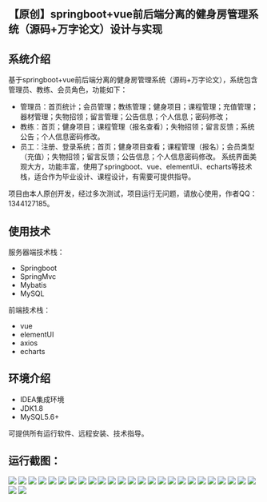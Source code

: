 ## 【原创】springboot+vue前后端分离的健身房管理系统（源码+万字论文）设计与实现

## 系统介绍

基于springboot+vue前后端分离的健身房管理系统（源码+万字论文），系统包含管理员、教练、会员角色，功能如下：
- 管理员：首页统计；会员管理；教练管理；健身项目；课程管理；充值管理；器材管理；失物招领；留言管理；公告信息；个人信息；密码修改；
- 教练：首页；健身项目；课程管理（报名查看）；失物招领；留言反馈；系统公告；个人信息密码修改。
- 员工：注册、登录系统；首页；健身项目查看；课程管理（报名）；会员类型（充值）；失物招领；留言反馈；公告信息；个人信息密码修改。
系统界面美观大方，功能丰富，使用了springboot、vue、elementUi、echarts等技术栈，适合作为毕业设计、课程设计，有需要可提供指导。

项目由本人原创开发，经过多次测试，项目运行无问题，请放心使用，作者QQ：1344127185。

## 使用技术

服务器端技术栈：

- Springboot
- SpringMvc
- Mybatis
- MySQL

前端技术栈：

- vue
- elementUI
- axios
- echarts

## 环境介绍

- IDEA集成环境
- JDK1.8
- MySQL5.6+

可提供所有运行软件、远程安装、技术指导。

## 运行截图：
![](https://github.com/itcoderyhl/fitness-server/blob/main/images/1.png)
![](https://github.com/itcoderyhl/fitness-server/blob/main/images/2.png)
![](https://github.com/itcoderyhl/fitness-server/blob/main/images/3.png)
![](https://github.com/itcoderyhl/fitness-server/blob/main/images/4.png)
![](https://github.com/itcoderyhl/fitness-server/blob/main/images/5.png)
![](https://github.com/itcoderyhl/fitness-server/blob/main/images/6.png)
![](https://github.com/itcoderyhl/fitness-server/blob/main/images/7.png)
![](https://github.com/itcoderyhl/fitness-server/blob/main/images/8.png)
![](https://github.com/itcoderyhl/fitness-server/blob/main/images/9.png)
![](https://github.com/itcoderyhl/fitness-server/blob/main/images/10.png)
![](https://github.com/itcoderyhl/fitness-server/blob/main/images/11.png)
![](https://github.com/itcoderyhl/fitness-server/blob/main/images/12.png)
![](https://github.com/itcoderyhl/fitness-server/blob/main/images/13.png)
![](https://github.com/itcoderyhl/fitness-server/blob/main/images/14.png)
![](https://github.com/itcoderyhl/fitness-server/blob/main/images/15.png)
![](https://github.com/itcoderyhl/fitness-server/blob/main/images/16.png)
![](https://github.com/itcoderyhl/fitness-server/blob/main/images/17.png)
![](https://github.com/itcoderyhl/fitness-server/blob/main/images/18.png)
![](https://github.com/itcoderyhl/fitness-server/blob/main/images/19.png)
![](https://github.com/itcoderyhl/fitness-server/blob/main/images/20.png)
![](https://github.com/itcoderyhl/fitness-server/blob/main/images/21.png)
![](https://github.com/itcoderyhl/fitness-server/blob/main/images/22.png)
![](https://github.com/itcoderyhl/fitness-server/blob/main/images/23.png)
![](https://github.com/itcoderyhl/fitness-server/blob/main/images/24.png)
![](https://github.com/itcoderyhl/fitness-server/blob/main/images/25.png)
![](https://github.com/itcoderyhl/fitness-server/blob/main/images/26.png)
![](https://github.com/itcoderyhl/fitness-server/blob/main/images/27.png)

